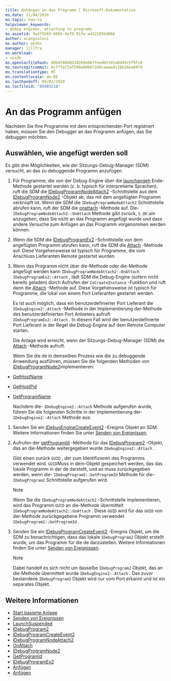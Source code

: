 ```yaml
---
title: Anhängen an das Programm | Microsoft-Dokumentation
ms.date: 11/04/2016
ms.topic: how-to
helpviewer_keywords:
- debug engines, attaching to programs
ms.assetid: 9a3f5b83-60b5-4ef0-91fe-a432105bd066
author: acangialosi
ms.author: anthc
manager: jillfra
ms.workload:
- vssdk
ms.openlocfilehash: 00b9780d0d302b9e067feed057d1a8d49c5f9fc0
ms.sourcegitcommit: 6cfffa72af599a9d667249caaaa411bb28ea69fd
ms.translationtype: MT
ms.contentlocale: de-DE
ms.lasthandoff: 09/02/2020
ms.locfileid: "85903218"
---
```

# <a name="attach-to-the-program"></a>An das Programm anfügen
Nachdem Sie Ihre Programme mit dem entsprechenden Port registriert haben, müssen Sie den Debugger an das Programm anfügen, das Sie debuggen möchten.

## <a name="choose-how-to-attach"></a>Auswählen, wie angefügt werden soll
 Es gibt drei Möglichkeiten, wie der Sitzungs-Debug-Manager (SDM) versucht, an das zu debuggende Programm anzufügen.

1. Für Programme, die von der Debug-Engine über die [launchangeh](../../extensibility/debugger/reference/idebugenginelaunch2-launchsuspended.md) Ende-Methode gestartet werden (z. b. typisch für interpretierte Sprachen), ruft die SDM die [IDebugProgramNodeAttach2](../../extensibility/debugger/reference/idebugprogramnodeattach2.md) -Schnittstelle aus dem [IDebugProgramNode2](../../extensibility/debugger/reference/idebugprogramnode2.md) -Objekt ab, das mit dem angefügten Programm verknüpft ist. Wenn die SDM die `IDebugProgramNodeAttach2` Schnittstelle abrufen kann, ruft der SDM die [onattach](../../extensibility/debugger/reference/idebugprogramnodeattach2-onattach.md) -Methode auf. Die- `IDebugProgramNodeAttach2::OnAttach` Methode gibt zurück, `S_OK` um anzugeben, dass Sie nicht an das Programm angefügt wurde und dass andere Versuche zum Anfügen an das Programm vorgenommen werden können.

2. Wenn die SDM die [IDebugProgramEx2](../../extensibility/debugger/reference/idebugprogramex2.md) -Schnittstelle von dem angefügten Programm abrufen kann, ruft die SDM die [Attach](../../extensibility/debugger/reference/idebugprogramex2-attach.md) -Methode auf. Diese Vorgehensweise ist typisch für Programme, die vom Anschluss Lieferanten Remote gestartet wurden.

3. Wenn das Programm nicht über die-Methode oder die-Methode angefügt werden kann `IDebugProgramNodeAttach2::OnAttach` `IDebugProgramEx2::Attach` , lädt SDM die Debug-Engine (sofern nicht bereits geladen) durch Aufrufen der `CoCreateInstance` -Funktion und ruft dann die [Attach](../../extensibility/debugger/reference/idebugengine2-attach.md) -Methode auf. Diese Vorgehensweise ist typisch für Programme, die lokal von einem Port Lieferanten gestartet werden.

    Es ist auch möglich, dass ein benutzerdefinierter Port Lieferant die `IDebugEngine2::Attach` -Methode in der Implementierung der-Methode des benutzerdefinierten Port Anbieters aufruft `IDebugProgramEx2::Attach` . In diesem Fall wird der benutzerdefinierte Port Lieferant in der Regel die Debug-Engine auf dem Remote Computer starten.

   Die Anlage wird erreicht, wenn der Sitzungs-Debug-Manager (SDM) die [Attach](../../extensibility/debugger/reference/idebugengine2-attach.md) -Methode aufruft.

   Wenn Sie die de in demselben Prozess wie die zu debuggende Anwendung ausführen, müssen Sie die folgenden Methoden von [IDebugProgramNode2](../../extensibility/debugger/reference/idebugprogramnode2.md)implementieren:

- [GetHostName](../../extensibility/debugger/reference/idebugprogramnode2-gethostname.md)

- [GetHostPid](../../extensibility/debugger/reference/idebugprogramnode2-gethostpid.md)

- [GetProgramName](../../extensibility/debugger/reference/idebugprogramnode2-getprogramname.md)

  Nachdem die- `IDebugEngine2::Attach` Methode aufgerufen wurde, führen Sie die folgenden Schritte in der Implementierung der- `IDebugEngine2::Attach` Methode aus:

1. Senden Sie ein [IDebugEngineCreateEvent2](../../extensibility/debugger/reference/idebugenginecreateevent2.md) -Ereignis Objekt an SDM. Weitere Informationen finden Sie unter [Senden von Ereignissen](../../extensibility/debugger/sending-events.md).

2. Aufrufen der [getProgramId](../../extensibility/debugger/reference/idebugprogram2-getprogramid.md) -Methode für das [IDebugProgram2](../../extensibility/debugger/reference/idebugprogram2.md) -Objekt, das an die-Methode weitergegeben wurde `IDebugEngine2::Attach` .

     Gibt einen zurück `GUID` , der zum Identifizieren des Programms verwendet wird. `GUID`Muss in dem-Objekt gespeichert werden, das das lokale Programm in der de darstellt, und es muss zurückgegeben werden, wenn die- `IDebugProgram2::GetProgramId` Methode für die- `IDebugProgram2` Schnittstelle aufgerufen wird.

    > [!NOTE]
    > Wenn Sie die `IDebugProgramNodeAttach2` -Schnittstelle implementieren, wird das Programm `GUID` an die-Methode übermittelt `IDebugProgramNodeAttach2::OnAttach` . Diese `GUID` wird für das `GUID` von der-Methode zurückgegebene Programm verwendet `IDebugProgram2::GetProgramId` .

3. Senden Sie ein [IDebugProgramCreateEvent2](../../extensibility/debugger/reference/idebugprogramcreateevent2.md) -Ereignis Objekt, um die SDM zu benachrichtigen, dass das lokale `IDebugProgram2` Objekt erstellt wurde, um das Programm für die de darzustellen. Weitere Informationen finden Sie unter [Senden von Ereignissen](../../extensibility/debugger/sending-events.md).

    > [!NOTE]
    > Dabei handelt es sich nicht um dasselbe `IDebugProgram2` Objekt, das an die-Methode übermittelt wurde `IDebugEngine2::Attach` . Das zuvor bestandene `IDebugProgram2` Objekt wird nur vom Port erkannt und ist ein separates Objekt.

## <a name="see-also"></a>Weitere Informationen
- [Start basierte Anlage](../../extensibility/debugger/launch-based-attachment.md)
- [Senden von Ereignissen](../../extensibility/debugger/sending-events.md)
- [LaunchSuspended](../../extensibility/debugger/reference/idebugenginelaunch2-launchsuspended.md)
- [IDebugProgram2](../../extensibility/debugger/reference/idebugprogram2.md)
- [IDebugProgramCreateEvent2](../../extensibility/debugger/reference/idebugprogramcreateevent2.md)
- [IDebugProgramNodeAttach2](../../extensibility/debugger/reference/idebugprogramnodeattach2.md)
- [OnAttach](../../extensibility/debugger/reference/idebugprogramnodeattach2-onattach.md)
- [IDebugProgramNode2](../../extensibility/debugger/reference/idebugprogramnode2.md)
- [GetProgramId](../../extensibility/debugger/reference/idebugprogram2-getprogramid.md)
- [IDebugProgramEx2](../../extensibility/debugger/reference/idebugprogramex2.md)
- [Anfügen](../../extensibility/debugger/reference/idebugprogramex2-attach.md)
- [Anfügen](../../extensibility/debugger/reference/idebugengine2-attach.md)
